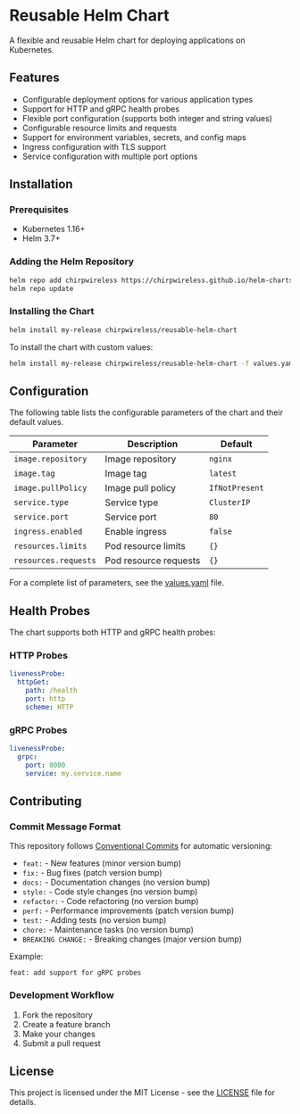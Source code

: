 # Reusable Helm Chart

A flexible and reusable Helm chart for deploying applications on Kubernetes.

## Features

- Configurable deployment options for various application types
- Support for HTTP and gRPC health probes
- Flexible port configuration (supports both integer and string values)
- Configurable resource limits and requests
- Support for environment variables, secrets, and config maps
- Ingress configuration with TLS support
- Service configuration with multiple port options

## Installation

### Prerequisites

- Kubernetes 1.16+
- Helm 3.7+

### Adding the Helm Repository

```bash
helm repo add chirpwireless https://chirpwireless.github.io/helm-charts
helm repo update
```

### Installing the Chart

```bash
helm install my-release chirpwireless/reusable-helm-chart
```

To install the chart with custom values:

```bash
helm install my-release chirpwireless/reusable-helm-chart -f values.yaml
```

## Configuration

The following table lists the configurable parameters of the chart and their default values.

| Parameter            | Description           | Default        |
| -------------------- | --------------------- | -------------- |
| `image.repository`   | Image repository      | `nginx`        |
| `image.tag`          | Image tag             | `latest`       |
| `image.pullPolicy`   | Image pull policy     | `IfNotPresent` |
| `service.type`       | Service type          | `ClusterIP`    |
| `service.port`       | Service port          | `80`           |
| `ingress.enabled`    | Enable ingress        | `false`        |
| `resources.limits`   | Pod resource limits   | `{}`           |
| `resources.requests` | Pod resource requests | `{}`           |

For a complete list of parameters, see the [values.yaml](./values.yaml) file.

## Health Probes

The chart supports both HTTP and gRPC health probes:

### HTTP Probes

```yaml
livenessProbe:
  httpGet:
    path: /health
    port: http
    scheme: HTTP
```

### gRPC Probes

```yaml
livenessProbe:
  grpc:
    port: 8080
    service: my.service.name
```

## Contributing

### Commit Message Format

This repository follows [Conventional Commits](https://www.conventionalcommits.org/) for automatic versioning:

- `feat:` - New features (minor version bump)
- `fix:` - Bug fixes (patch version bump)
- `docs:` - Documentation changes (no version bump)
- `style:` - Code style changes (no version bump)
- `refactor:` - Code refactoring (no version bump)
- `perf:` - Performance improvements (patch version bump)
- `test:` - Adding tests (no version bump)
- `chore:` - Maintenance tasks (no version bump)
- `BREAKING CHANGE:` - Breaking changes (major version bump)

Example:

```
feat: add support for gRPC probes
```

### Development Workflow

1. Fork the repository
2. Create a feature branch
3. Make your changes
4. Submit a pull request

## License

This project is licensed under the MIT License - see the [LICENSE](LICENSE) file for details.
